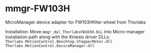 # mmgr-FW103H
MicroManager device adapter for FW103Hfilter wheel from Thorlabs

Installation:
Move `mmgr_dal_ThorlabsFW103H.DLL` into Micro-manager installation path along with the Kinesis driver DLLs:
`Thorlabs.MotionControl.Benchtop.StepperMotor.dll`
`Thorlabs.MotionControl.DeviceManager.dll`
